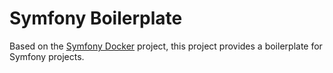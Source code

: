 # Symfony Boilerplate

Based on the [Symfony Docker](https://github.com/dunglas/symfony-docker) project, this project provides a boilerplate for Symfony projects.
